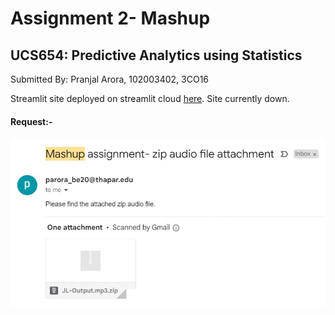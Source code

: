 # Assignment 2- Mashup
## UCS654: Predictive Analytics using Statistics

Submitted By: Pranjal Arora, 102003402, 3CO16

Streamlit site deployed on streamlit cloud [here](https://pranjal-arora-mashup-main-ix41p2.streamlit.app/). Site currently down.

#### Request:-
![Request](https://github.com/pranjal-arora/mashup/blob/master/request/mail.jpeg?raw=true)


